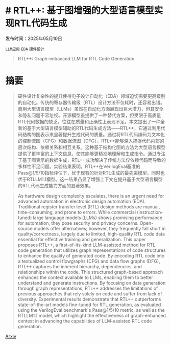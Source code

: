 # # RTL++: 基于图增强的大型语言模型实现RTL代码生成

发布时间：2025年05月10日

`LLM应用` `EDA` `硬件设计`

> RTL++: Graph-enhanced LLM for RTL Code Generation

# 摘要

> 硬件设计复杂性的提升使得电子设计自动化（EDA）领域迫切需要更高级别的自动化。传统的寄存器传输级（RTL）设计方法不仅耗时，还容易出错。商用大型语言模型（LLMs）虽然在自动化方面展现出巨大潜力，但其安全和隐私问题不容忽视。开源模型虽提供了一种替代方案，但受限于高质量RTL代码数据的缺乏，往往在质量和正确性上表现不足。本文提出了一种全新的基于大型语言模型辅助的RTL代码生成方法——RTL++，它通过利用代码结构的图表示来显著提升生成代码的质量。通过将RTL代码编码为文本化的控制流图（CFG）和数据流图（DFG），RTL++能够深入捕捉代码内部的层次结构、依赖关系和相互关系。这种基于结构化图的方法为大型语言模型提供了更丰富的上下文信息，使其能够更精准地理解和生成指令。通过专注于基于图表示的数据生成，RTL++成功解决了传统方法仅依赖代码而导致的多样性不足问题。实验结果表明，RTL++在VerilogEval基准的Pass@1/5/10指标评估下，优于现有的针对RTL生成的最先进模型，同时也优于RTLLM1.1模型。这一结果凸显了增强上下文在提升基于大型语言模型的RTL代码生成能力方面的显著效果。

> As hardware design complexity escalates, there is an urgent need for advanced automation in electronic design automation (EDA). Traditional register transfer level (RTL) design methods are manual, time-consuming, and prone to errors. While commercial (instruction-tuned) large language models (LLMs) shows promising performance for automation, they pose security and privacy concerns. Open-source models offer alternatives; however, they frequently fall short in quality/correctness, largely due to limited, high-quality RTL code data essential for effective training and generalization. This paper proposes RTL++, a first-of-its-kind LLM-assisted method for RTL code generation that utilizes graph representations of code structures to enhance the quality of generated code. By encoding RTL code into a textualized control flowgraphs (CFG) and data flow graphs (DFG), RTL++ captures the inherent hierarchy, dependencies, and relationships within the code. This structured graph-based approach enhances the context available to LLMs, enabling them to better understand and generate instructions. By focusing on data generation through graph representations, RTL++ addresses the limitations of previous approaches that rely solely on code and suffer from lack of diversity. Experimental results demonstrate that RTL++ outperforms state-of-the-art models fine-tuned for RTL generation, as evaluated using the VerilogEval benchmark's Pass@1/5/10 metric, as well as the RTLLM1.1 model, which highlight the effectiveness of graph-enhanced context in advancing the capabilities of LLM-assisted RTL code generation.

[Arxiv](https://arxiv.org/abs/2505.13479)